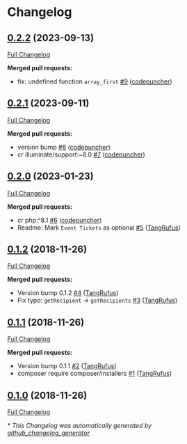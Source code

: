 # Changelog

## [0.2.2](https://github.com/itinerisltd/wc-new-order-email-sorting-hat/tree/0.2.2) (2023-09-13)

[Full Changelog](https://github.com/itinerisltd/wc-new-order-email-sorting-hat/compare/0.2.1...0.2.2)

**Merged pull requests:**

- fix: undefined function `array_first` [\#9](https://github.com/ItinerisLtd/wc-new-order-email-sorting-hat/pull/9) ([codepuncher](https://github.com/codepuncher))

## [0.2.1](https://github.com/itinerisltd/wc-new-order-email-sorting-hat/tree/0.2.1) (2023-09-11)

[Full Changelog](https://github.com/itinerisltd/wc-new-order-email-sorting-hat/compare/0.2.0...0.2.1)

**Merged pull requests:**

- version bump [\#8](https://github.com/ItinerisLtd/wc-new-order-email-sorting-hat/pull/8) ([codepuncher](https://github.com/codepuncher))
- cr illuminate/support:~8.0 [\#7](https://github.com/ItinerisLtd/wc-new-order-email-sorting-hat/pull/7) ([codepuncher](https://github.com/codepuncher))

## [0.2.0](https://github.com/itinerisltd/wc-new-order-email-sorting-hat/tree/0.2.0) (2023-01-23)

[Full Changelog](https://github.com/itinerisltd/wc-new-order-email-sorting-hat/compare/0.1.2...0.2.0)

**Merged pull requests:**

- cr php:^8.1 [\#6](https://github.com/ItinerisLtd/wc-new-order-email-sorting-hat/pull/6) ([codepuncher](https://github.com/codepuncher))
- Readme: Mark `Event Tickets` as optional [\#5](https://github.com/ItinerisLtd/wc-new-order-email-sorting-hat/pull/5) ([TangRufus](https://github.com/TangRufus))

## [0.1.2](https://github.com/itinerisltd/wc-new-order-email-sorting-hat/tree/0.1.2) (2018-11-26)

[Full Changelog](https://github.com/itinerisltd/wc-new-order-email-sorting-hat/compare/0.1.1...0.1.2)

**Merged pull requests:**

- Version bump 0.1.2 [\#4](https://github.com/ItinerisLtd/wc-new-order-email-sorting-hat/pull/4) ([TangRufus](https://github.com/TangRufus))
- Fix typo: `getRecipient` -\> `getRecipients` [\#3](https://github.com/ItinerisLtd/wc-new-order-email-sorting-hat/pull/3) ([TangRufus](https://github.com/TangRufus))

## [0.1.1](https://github.com/itinerisltd/wc-new-order-email-sorting-hat/tree/0.1.1) (2018-11-26)

[Full Changelog](https://github.com/itinerisltd/wc-new-order-email-sorting-hat/compare/0.1.0...0.1.1)

**Merged pull requests:**

- Version bump 0.1.1 [\#2](https://github.com/ItinerisLtd/wc-new-order-email-sorting-hat/pull/2) ([TangRufus](https://github.com/TangRufus))
- composer require composer/installers [\#1](https://github.com/ItinerisLtd/wc-new-order-email-sorting-hat/pull/1) ([TangRufus](https://github.com/TangRufus))

## [0.1.0](https://github.com/itinerisltd/wc-new-order-email-sorting-hat/tree/0.1.0) (2018-11-26)

[Full Changelog](https://github.com/itinerisltd/wc-new-order-email-sorting-hat/compare/76f4ea4000f28bdbf79961178657361c82bf6377...0.1.0)



\* *This Changelog was automatically generated by [github_changelog_generator](https://github.com/github-changelog-generator/github-changelog-generator)*
